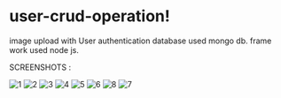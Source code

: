 # user-crud-operation!

image upload with User authentication
database used mongo db.
frame work used node js.


SCREENSHOTS :


![1](https://github.com/aswin98855/user-crud-operation/assets/116991167/2664f5a5-ad74-4a03-9b65-f6194621a99a)
![2](https://github.com/aswin98855/user-crud-operation/assets/116991167/8c7d296b-05c2-4df2-a682-fe0df3f7877d)
![3](https://github.com/aswin98855/user-crud-operation/assets/116991167/a84a647a-e916-4d19-bd56-82835865f86a)
![4](https://github.com/aswin98855/user-crud-operation/assets/116991167/59512426-5036-429c-89fd-611f4b90e512)
![5](https://github.com/aswin98855/user-crud-operation/assets/116991167/5c290912-7407-445c-b412-192ed806a137)
![6](https://github.com/aswin98855/user-crud-operation/assets/116991167/323b5870-b142-4951-b134-9d89a1cead39)
![8](https://github.com/aswin98855/user-crud-operation/assets/116991167/c1ea3813-6403-43d8-a38f-c9ee0685e688)
![7](https://github.com/aswin98855/user-crud-operation/assets/116991167/c48da3fa-0368-4f26-98ce-4e818419e137)

